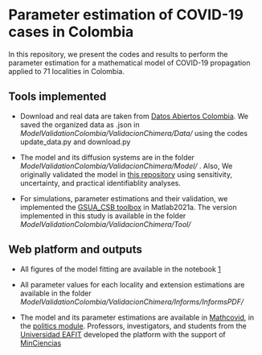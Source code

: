# Parameter estimation of COVID-19 cases in Colombia

In this repository, we present the codes and results to perform the parameter estimation for a mathematical model of COVID-19 propagation applied to 71 localities in Colombia.

## Tools implemented

* Download and real data are taken from [Datos Abiertos Colombia](https://www.datos.gov.co/). We saved the organized data as .json in _ModelValidationColombia/ValidacionChimera/Data/_ using the codes update_data.py and download.py

* The model and its diffusion systems are in the folder _ModelValidationColombia/ValidacionChimera/Model/_ . Also,
We originally validated the model in [this repository](https://github.com/alexacl95/ChimeraModelForCovid19) using sensitivity, uncertainty, and practical identifiablity analyses.

* For simulations, parameter estimations and their validation, we implemented the [GSUA_CSB toolbox](https://github.com/drojasd/GSUA-CSB) in Matlab2021a. The version implemented in this study is available in the folder _ModelValidationColombia/ValidacionChimera/Tool/_

## Web platform and outputs

* All figures of the model fitting are available in the notebook [1](https://alexacl95.github.io/ModelValidationColombia/ValidacionChimera/html/PlotingEstiamtions.html)
* All parameter values for each locality and extension estimations are available in the folder  _ModelValidationColombia/ValidacionChimera/Informs/InformsPDF/_

* The model and its parameter estimations are available in [Mathcovid](https://epidemiologia-matematica.org/), in the [politics module](https://epidemiologia-matematica.org/politicas/). Professors, investigators, and students from the [Universidad EAFIT](https://www.eafit.edu.co) developed the platform with the support of [MinCiencias](https://minciencias.gov.co/)
